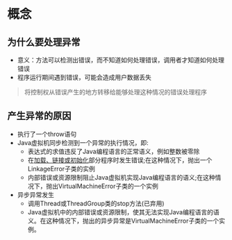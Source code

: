 # 概念

## 为什么要处理异常

- 意义：方法可以检测出错误，而不知道如何处理错误，调用者才知道如何处理错误
- 程序运行期间遇到错误，可能会造成用户数据丢失

> 将控制权从错误产生的地方转移给能够处理这种情况的错误处理程序

## 产生异常的原因

- 执行了一个throw语句
- Java虚拟机同步检测到一个异常的执行情况，即:
  - 表达式的求值违反了Java编程语言的正常语义，例如整数被零除
  - 在[加载、链接或初始化]()部分程序时发生错误;在这种情况下，抛出一个LinkageError子类的实例
  - 内部错误或资源限制阻止Java虚拟机实现Java编程语言的语义;在这种情况下，抛出VirtualMachineError子类的一个实例
- 异步异常发生 
  - 调用Thread或ThreadGroup类的stop方法(已弃用)
  - Java虚拟机中的内部错误或资源限制，使其无法实现Java编程语言的语义。在这种情况下，抛出的异步异常是VirtualMachineError子类的一个实例。